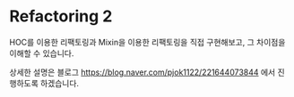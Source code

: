 # Refactoring 2

HOC를 이용한 리팩토링과 Mixin을 이용한 리팩토링을 직접 구현해보고, 그 차이점을 이해할 수 있습니다.

상세한 설명은 블로그 https://blog.naver.com/pjok1122/221644073844 에서 진행하도록 하겠습니다.